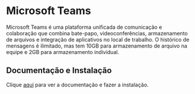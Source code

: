# Microsoft Teams

Microsoft Teams é uma plataforma unificada de comunicação e colaboração que combina bate-papo, videoconferências, armazenamento de arquivos e integração de aplicativos no local de trabalho. O histórico de mensagens é ilimitado, mas tem 10GB para armazenamento de arquivo na equipe e 2GB para armazenamento individual.

## Documentação e Instalação

Clique [aqui](https://products.office.com/pt-br/microsoft-teams/download-app) para ver a documentação e fazer a instalação.
